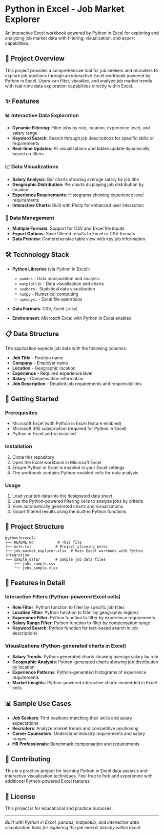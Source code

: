 # Python in Excel - Job Market Explorer

An interactive Excel workbook powered by Python in Excel for exploring and analyzing job market data with filtering, visualization, and export capabilities.

## 🎯 Project Overview

This project provides a comprehensive tool for job seekers and recruiters to explore job positions through an interactive Excel workbook powered by Python in Excel. Users can filter, visualize, and analyze job market trends with real-time data exploration capabilities directly within Excel.

## ✨ Features

### 📊 Interactive Data Exploration
- **Dynamic Filtering**: Filter jobs by role, location, experience level, and salary range
- **Keyword Search**: Search through job descriptions for specific skills or requirements
- **Real-time Updates**: All visualizations and tables update dynamically based on filters

### 📈 Data Visualizations
- **Salary Analysis**: Bar charts showing average salary by job title
- **Geographic Distribution**: Pie charts displaying job distribution by location
- **Experience Requirements**: Histograms showing experience level requirements
- **Interactive Charts**: Built with Plotly for enhanced user interaction

### 💾 Data Management
- **Multiple Formats**: Support for CSV and Excel file inputs
- **Export Options**: Save filtered results to Excel or CSV formats
- **Data Preview**: Comprehensive table view with key job information

## 🛠️ Technology Stack

- **Python Libraries** (via Python in Excel):
  - `pandas` - Data manipulation and analysis
  - `matplotlib` - Data visualization and charts
  - `seaborn` - Statistical data visualization
  - `numpy` - Numerical computing
  - `openpyxl` - Excel file operations

- **Data Formats**: CSV, Excel (.xlsx)
- **Environment**: Microsoft Excel with Python in Excel enabled

## 📋 Data Structure

The application expects job data with the following columns:
- **Job Title** - Position name
- **Company** - Employer name
- **Location** - Geographic location
- **Experience** - Required experience level
- **Salary** - Compensation information
- **Job Description** - Detailed job requirements and responsibilities

## 🚀 Getting Started

### Prerequisites
- Microsoft Excel (with Python in Excel feature enabled)
- Microsoft 365 subscription (required for Python in Excel)
- Python in Excel add-in installed

### Installation
1. Clone this repository
2. Open the Excel workbook in Microsoft Excel
3. Ensure Python in Excel is enabled in your Excel settings
4. The workbook contains Python-enabled cells for data analysis

### Usage
1. Load your job data into the designated data sheet
2. Use the Python-powered filtering cells to analyze jobs by criteria
3. View automatically generated charts and visualizations
4. Export filtered results using the built-in Python functions

## 📁 Project Structure

```
pythoninexcel/
├── README.md           # This file
├── note.txt           # Project planning notes
├── job_market_explorer.xlsx  # Main Excel workbook with Python integration
└── sample_data/       # Sample job data files
    ├── jobs_sample.csv
    └── jobs_sample.xlsx
```

## 🔧 Features in Detail

### Interactive Filters (Python-powered Excel cells)
- **Role Filter**: Python function to filter by specific job titles
- **Location Filter**: Python function to filter by geographic regions
- **Experience Filter**: Python function to filter by experience requirements
- **Salary Range Filter**: Python function to filter by compensation range
- **Keyword Search**: Python function for text-based search in job descriptions

### Visualizations (Python-generated charts in Excel)
- **Salary Trends**: Python-generated charts showing average salary by role
- **Geographic Analysis**: Python-generated charts showing job distribution by location
- **Experience Patterns**: Python-generated histograms of experience requirements
- **Market Insights**: Python-powered interactive charts embedded in Excel cells

## 📊 Sample Use Cases

- **Job Seekers**: Find positions matching their skills and salary expectations
- **Recruiters**: Analyze market trends and competitive positioning
- **Career Counselors**: Understand industry requirements and salary ranges
- **HR Professionals**: Benchmark compensation and requirements

## 🤝 Contributing

This is a practice project for learning Python in Excel data analysis and interactive visualization techniques. Feel free to fork and experiment with additional Python-powered Excel features!

## 📝 License

This project is for educational and practice purposes.

---

*Built with Python in Excel, pandas, matplotlib, and interactive data visualization tools for exploring the job market directly within Excel.*
